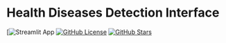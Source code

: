 #  Health Diseases Detection Interface

[![Streamlit App](https://health-disease-detection-interface.streamlit.app/)
[![GitHub License](https://img.shields.io/github/license/vandana2003gupta/Health-Diseases-Detection-Interface)](https://github.com/vandana2003gupta/Health-Diseases-Detection-Interface/blob/master/LICENSE)
[![GitHub Stars](https://img.shields.io/github/stars/vandana2003gupta/Health-Diseases-Detection-Interface?style=social)](https://github.com/vandana2003gupta/Health-Diseases-Detection-Interface/stargazers)
